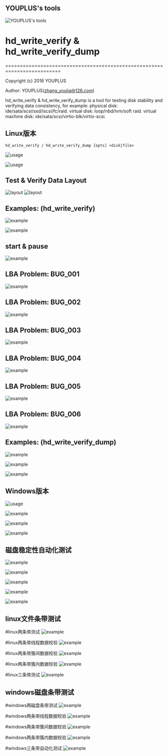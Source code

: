 ## YOUPLUS's tools
![YOUPLUS's tools](./YOUPLUS工具箱.png)

# hd_write_verify & hd_write_verify_dump
=========================================================================

Copyright (c) 2016 YOUPLUS

Author: YOUPLUS(<zhang_youjia@126.com>)

hd_write_verify & hd_write_verify_dump is a tool for testing disk stability and verifying data consistency, for example: physical disk: ide/sata/scsi/ssd/iscsi/fc/raid. virtual disk: loop/nbd/lvm/soft raid. virtual machine disk: ide/sata/scsi/virtio-blk/virtio-scsi.

## Linux版本
`hd_write_verify / hd_write_verify_dump [opts] <disk|file>`

![usage](./test/hd_write_verify%20help.png)

![usage](./test/hd_write_verify_dump%20help.png)

## Test & Verify Data Layout
![layout](./test/LBA_layout.png)
![layout](./test/layout.png)

## Examples: (hd_write_verify)
![example](./test/lba工具使用演示.gif)

![example](./test/lba工具_BUG%20007.gif)

## start & pause
![example](./test/pause%20%26%20start.png)

## LBA Problem: BUG_001
![example](./test/BUG_001.png)

## LBA Problem: BUG_002
![example](./test/BUG_002.png)

## LBA Problem: BUG_003
![example](./test/BUG_003.png)

## LBA Problem: BUG_004
![example](./test/BUG_004\(2\).png)

## LBA Problem: BUG_005
![example](./test/BUG_005.png)

## LBA Problem: BUG_006
![example](./test/BUG_006\(3\).png)

## Examples: (hd_write_verify_dump)
![example](./test/hd_write_verify_dump.png)

![example](./test/hd_write_verify_dump\(4\).png)

![example](./test/lun_lba_part.png)


## Windows版本
![usage](./test/hd_write_verify.exe%20help.png)

![example](./test/hd_write_verify.png)

![example](./test/hd_write_verify3.png)

![example](./test/hd_write_verify_dump\(windows\).png)


## 磁盘稳定性自动化测试
![example](./test/磁盘lba工具自动化测试.png)

![example](./test/磁盘lba工具自动化测试1.png)

![example](./test/磁盘lba工具自动化测试2.png)

![example](./test/磁盘lba工具自动化测试4.png)

![example](./test/磁盘lba工具自动化测试5.png)

## linux文件条带测试
#linux两条带测试
![example](./test/两条带测试_linux.png)

#linux两条带线程数据校验
![example](./test/两条带线程数据校验_linux.png)

#linux两条带簇间数据校验
![example](./test/两条带簇间数据校验_linux.png)

#linux两条带簇内数据校验
![example](./test/两条带簇内数据校验_linux.png)

#linux三条带测试
![example](./test/三条带测试_linux.png)

## windows磁盘条带测试
#windows两磁盘条带测试
![example](./test/两磁盘条带测试_windows.png)

#windows两条带线程数据校验
![example](./test/两条带线程数据校验_windows.png)

#windows两条带簇间数据校验
![example](./test/两条带簇间数据校验_windows.png)

#windows两条带簇内数据校验
![example](./test/两条带簇内数据校验_windows.png)

#windows三条带自动化测试
![example](./test/三条带自动化测试_windows.png)
